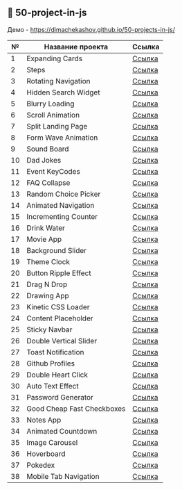 ## :ledger: 50-project-in-js

Демо - https://dimachekashov.github.io/50-projects-in-js/

| №   | Название проекта           | Ссылка                                                                                            |
| --- | -------------------------- | ------------------------------------------------------------------------------------------------- |
| 1   | Expanding Cards            | [Ссылка](https://dimachekashov.github.io/50-projects-in-js/ExpandingCards-1/index.html)           |
| 2   | Steps                      | [Ссылка](https://dimachekashov.github.io/50-projects-in-js/Steps-2/index.html)                    |
| 3   | Rotating Navigation        | [Ссылка](https://dimachekashov.github.io/50-projects-in-js/RotatingNavigation-3/index.html)       |
| 4   | Hidden Search Widget       | [Ссылка](https://dimachekashov.github.io/50-projects-in-js/HiddenSearchWidget-4/index.html)       |
| 5   | Blurry Loading             | [Ссылка](https://dimachekashov.github.io/50-projects-in-js/BlurryLoading-5/index.html)            |
| 6   | Scroll Animation           | [Ссылка](https://dimachekashov.github.io/50-projects-in-js/ScrollAnimation-6/index.html)          |
| 7   | Split Landing Page         | [Ссылка](https://dimachekashov.github.io/50-projects-in-js/SplitLandingPage-7/index.html)         |
| 8   | Form Wave Animation        | [Ссылка](https://dimachekashov.github.io/50-projects-in-js/FormWaveAnimation-8/index.html)        |
| 9   | Sound Board                | [Ссылка](https://dimachekashov.github.io/50-projects-in-js/SoundBoard-9/index.html)               |
| 10  | Dad Jokes                  | [Ссылка](https://dimachekashov.github.io/50-projects-in-js/DadJokes-10/index.html)                |
| 11  | Event KeyCodes             | [Ссылка](https://dimachekashov.github.io/50-projects-in-js/EventKeyCodes-11/index.html)           |
| 12  | FAQ Collapse               | [Ссылка](https://dimachekashov.github.io/50-projects-in-js/FAQCollapse-12/index.html)             |
| 13  | Random Choice Picker       | [Ссылка](https://dimachekashov.github.io/50-projects-in-js/RandomChoicePicker-13/index.html)      |
| 14  | Animated Navigation        | [Ссылка](https://dimachekashov.github.io/50-projects-in-js/AnimatedNavigation-14/index.html)      |
| 15  | Incrementing Counter       | [Ссылка](https://dimachekashov.github.io/50-projects-in-js/IncrementingCounter-15/index.html)     |
| 16  | Drink Water                | [Ссылка](https://dimachekashov.github.io/50-projects-in-js/DrinkWater-16/index.html)              |
| 17  | Movie App                  | [Ссылка](https://dimachekashov.github.io/50-projects-in-js/MovieApp-17/index.html)                |
| 18  | Background Slider          | [Ссылка](https://dimachekashov.github.io/50-projects-in-js/BackgroundSlider-18/index.html)        |
| 19  | Theme Clock                | [Ссылка](https://dimachekashov.github.io/50-projects-in-js/ThemeClock-19/index.html)              |
| 20  | Button Ripple Effect       | [Ссылка](https://dimachekashov.github.io/50-projects-in-js/ButtonRippleEffect-20/index.html)      |
| 21  | Drag N Drop                | [Ссылка](https://dimachekashov.github.io/50-projects-in-js/DragNDrop-21/index.html)               |
| 22  | Drawing App                | [Ссылка](https://dimachekashov.github.io/50-projects-in-js/DrawingApp-22/index.html)              |
| 23  | Kinetic CSS Loader         | [Ссылка](https://dimachekashov.github.io/50-projects-in-js/KineticCSSLoader-23/index.html)        |
| 24  | Content Placeholder        | [Ссылка](https://dimachekashov.github.io/50-projects-in-js/ContentPlaceholder-24/index.html)      |
| 25  | Sticky Navbar              | [Ссылка](https://dimachekashov.github.io/50-projects-in-js/StickyNavbar-25/index.html)            |
| 26  | Double Vertical Slider     | [Ссылка](https://dimachekashov.github.io/50-projects-in-js/DoubleVerticalSlider-26/index.html)    |
| 27  | Toast Notification         | [Ссылка](https://dimachekashov.github.io/50-projects-in-js/ToastNotification-27/index.html)       |
| 28  | Github Profiles            | [Ссылка](https://dimachekashov.github.io/50-projects-in-js/GithubProfiles-28/index.html)          |
| 29  | Double Heart Click         | [Ссылка](https://dimachekashov.github.io/50-projects-in-js/DoubleHeartClick-29/index.html)        |
| 30  | Auto Text Effect           | [Ссылка](https://dimachekashov.github.io/50-projects-in-js/AutoTextEffect-30/index.html)          |
| 31  | Password Generator         | [Ссылка](https://dimachekashov.github.io/50-projects-in-js/PasswordGenerator-31/index.html)       |
| 32  | Good Cheap Fast Checkboxes | [Ссылка](https://dimachekashov.github.io/50-projects-in-js/GoodCheapFastCheckboxes-32/index.html) |
| 33  | Notes App                  | [Ссылка](https://dimachekashov.github.io/50-projects-in-js/NotesApp-33/index.html)                |
| 34  | Animated Countdown         | [Ссылка](https://dimachekashov.github.io/50-projects-in-js/AnimatedCountdown-34/index.html)       |
| 35  | Image Carousel             | [Ссылка](https://dimachekashov.github.io/50-projects-in-js/ImageCarousel-35/index.html)           |
| 36  | Hoverboard                 | [Ссылка](https://dimachekashov.github.io/50-projects-in-js/Hoverboard-36/index.html)              |
| 37  | Pokedex                    | [Ссылка](https://dimachekashov.github.io/50-projects-in-js/Pokedex-37/index.html)                 |
| 38  | Mobile Tab Navigation      | [Ссылка](https://dimachekashov.github.io/50-projects-in-js/MobileTabNavigation-38/index.html)     |
